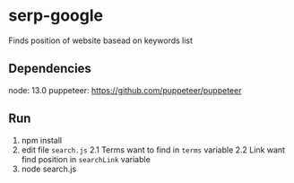 # serp-google
Finds position of website basead on keywords list


## Dependencies
node: 13.0
puppeteer: https://github.com/puppeteer/puppeteer

## Run
1. npm install
2. edit file `search.js`
2.1 Terms want to find in `terms` variable
2.2 Link want find position in `searchLink` variable
3. node search.js
